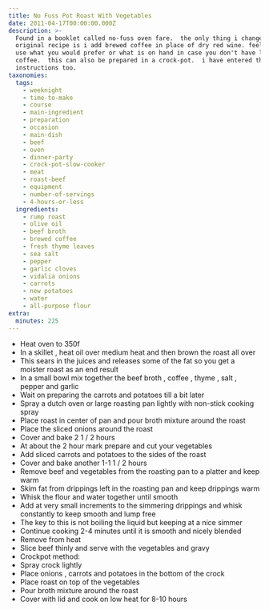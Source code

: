```yaml
---
title: No Fuss Pot Roast With Vegetables
date: 2011-04-17T00:00:00.000Z
description: >-
  Found in a booklet called no-fuss oven fare.  the only thing i change from the
  original recipe is i add brewed coffee in place of dry red wine. feel free to
  use what you would prefer or what is on hand in case you don't have leftover
  coffee.  this can also be prepared in a crock-pot.  i have entered those
  instructions too.
taxonomies:
  tags:
    - weeknight
    - time-to-make
    - course
    - main-ingredient
    - preparation
    - occasion
    - main-dish
    - beef
    - oven
    - dinner-party
    - crock-pot-slow-cooker
    - meat
    - roast-beef
    - equipment
    - number-of-servings
    - 4-hours-or-less
  ingredients:
    - rump roast
    - olive oil
    - beef broth
    - brewed coffee
    - fresh thyme leaves
    - sea salt
    - pepper
    - garlic cloves
    - vidalia onions
    - carrots
    - new potatoes
    - water
    - all-purpose flour
extra:
  minutes: 225
---
```

 - Heat oven to 350f
 - In a skillet , heat oil over medium heat and then brown the roast all over
 - This sears in the juices and releases some of the fat so you get a moister roast as an end result
 - In a small bowl mix together the beef broth , coffee , thyme , salt , pepper and garlic
 - Wait on preparing the carrots and potatoes till a bit later
 - Spray a dutch oven or large roasting pan lightly with non-stick cooking spray
 - Place roast in center of pan and pour broth mixture around the roast
 - Place the sliced onions around the roast
 - Cover and bake 2 1 / 2 hours
 - At about the 2 hour mark prepare and cut your vegetables
 - Add sliced carrots and potatoes to the sides of the roast
 - Cover and bake another 1-1 1 / 2 hours
 - Remove beef and vegetables from the roasting pan to a platter and keep warm
 - Skim fat from drippings left in the roasting pan and keep drippings warm
 - Whisk the flour and water together until smooth
 - Add at very small increments to the simmering drippings and whisk constantly to keep smooth and lump free
 - The key to this is not boiling the liquid but keeping at a nice simmer
 - Continue cooking 2-4 minutes until it is smooth and nicely blended
 - Remove from heat
 - Slice beef thinly and serve with the vegetables and gravy
 - Crockpot method:
 - Spray crock lightly
 - Place onions , carrots and potatoes in the bottom of the crock
 - Place roast on top of the vegetables
 - Pour broth mixture around the roast
 - Cover with lid and cook on low heat for 8-10 hours
